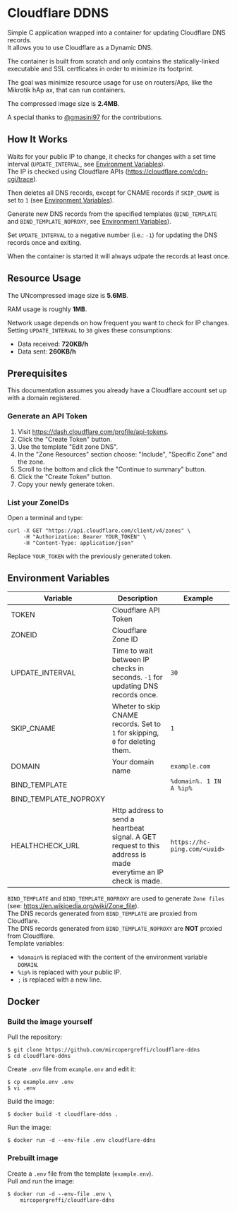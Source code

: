 # Cloudflare DDNS

Simple C application wrapped into a container for updating Cloudflare DNS records.  
It allows you to use Cloudflare as a Dynamic DNS.  

The container is built from scratch and only contains the statically-linked executable and SSL certficates in order to minimize its footprint.

The goal was minimize resource usage for use on routers/Aps, like the Mikrotik hAp ax, that can run containers.

The compressed image size is **2.4MB**.

A special thanks to [@gmasini97](https://github.com/gmasini97) for the contributions.

## How It Works

Waits for your public IP to change, it checks for changes with a set time interval (`UPDATE_INTERVAL`, see [Environment Variables](#environment-variables)).  
The IP is checked using Cloudflare APIs (https://cloudflare.com/cdn-cgi/trace).  

Then deletes all DNS records, except for CNAME records if `SKIP_CNAME` is set to `1` (see [Environment Variables](#environment-variables)).  

Generate new DNS records from the specified templates (`BIND_TEMPLATE` and `BIND_TEMPLATE_NOPROXY`, see [Environment Variables](#environment-variables)).  

Set `UPDATE_INTERVAL` to a negative number (i.e.: `-1`) for updating the DNS records once and exiting.  

When the container is started it will always udpate the records at least once.

## Resource Usage

The UNcompressed image size is **5.6MB**.  

RAM usage is roughly **1MB**.  

Network usage depends on how frequent you want to check for IP changes. Setting `UPDATE_INTERVAL` to `30` gives these consumptions:  
- Data received: **720KB/h**  
- Data sent: **260KB/h**  

## Prerequisites
This documentation assumes you already have a Cloudflare account set up with a domain registered.  

### Generate an API Token

1. Visit https://dash.cloudflare.com/profile/api-tokens.  
2. Click the "Create Token" button.  
3. Use the template "Edit zone DNS".  
4. In the "Zone Resources" section choose: "Include", "Specific Zone" and the zone.  
5. Scroll to the bottom and click the "Continue to summary" button.  
6. Click the "Create Token" button.  
7. Copy your newly generate token.  

### List your ZoneIDs

Open a terminal and type:  
```
curl -X GET "https://api.cloudflare.com/client/v4/zones" \
     -H "Authorization: Bearer YOUR_TOKEN" \
     -H "Content-Type: application/json"
```
Replace `YOUR_TOKEN` with the previously generated token.  

## Environment Variables

| Variable              | Description | Example |
|-----------------------|-------------|---------|
| TOKEN                 | Cloudflare API Token | |
| ZONEID                | Cloudflare Zone ID | |
| UPDATE_INTERVAL       | Time to wait between IP checks in seconds. `-1` for updating DNS records once. | `30` |
| SKIP_CNAME            | Wheter to skip CNAME records. Set to `1` for skipping, `0` for deleting them. | `1` |
| DOMAIN                | Your domain name | `example.com` |
| BIND_TEMPLATE         |  | `%domain%. 1 IN A %ip%` |
| BIND_TEMPLATE_NOPROXY |  |  |
| HEALTHCHECK_URL       | Http address to send a heartbeat signal. A GET request to this address is made everytime an IP check is made. | `https://hc-ping.com/<uuid>` |

`BIND_TEMPLATE` and `BIND_TEMPLATE_NOPROXY` are used to generate `Zone files` (see: https://en.wikipedia.org/wiki/Zone_file).  
The DNS records generated from `BIND_TEMPLATE` are proxied from Cloudflare.  
The DNS records generated from `BIND_TEMPLATE_NOPROXY` are **NOT** proxied from Cloudflare.  
Template variables:  
 - `%domain%` is replaced with the content of the environment variable `DOMAIN`.  
 - `%ip%` is replaced with your public IP.  
 - `;` is replaced with a new line.  

## Docker

### Build the image yourself

Pull the repository:
```
$ git clone https://github.com/mircopergreffi/cloudflare-ddns
$ cd cloudflare-ddns
```

Create `.env` file from `example.env` and edit it:
```
$ cp example.env .env
$ vi .env
```

Build the image:
```
$ docker build -t cloudflare-ddns .
```

Run the image:
```
$ docker run -d --env-file .env cloudflare-ddns
```

### Prebuilt image

Create a `.env` file from the template (`example.env`).  
Pull and run the image:
```
$ docker run -d --env-file .env \
    mircopergreffi/cloudflare-ddns

```
